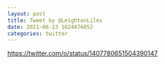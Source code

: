 ```yaml
--- 
layout: post 
title: Tweet by @LeightonLiles 
date: 2021-06-23 1624476052 
categories: twitter 
--- 
```

https://twitter.com/o/status/1407780651504390147